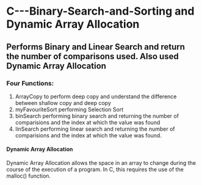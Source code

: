 # C---Binary-Search-and-Sorting and Dynamic Array Allocation
## Performs Binary and Linear Search and return the number of comparisons used. Also used Dynamic Array Allocation

### Four Functions:
1. ArrayCopy to perform deep copy and understand the difference between shallow copy and deep copy
2. myFavouriteSort performing Selection Sort
3. binSearch performing binary search and returning the number of comparisions and the index at which the value was found
4. linSearch performing linear search and returning the number of comparisions and the index at which the value was found.

#### Dynamic Array Allocation

Dynamic Array Allocation allows the space in an array to change during the course of the execution of a program. In C, this requires the use of the malloc() function. 
